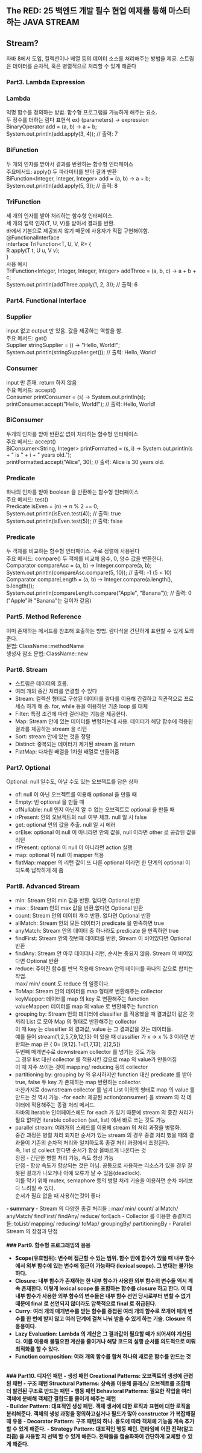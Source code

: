 ## The RED: 25 백엔드 개발 필수 현업 예제를 통해 마스터하는 JAVA STREAM

## Stream?

자바 8에서 도입, 컬렉션이나 배열 등의 데이터 소스를 처리해주는 방법을 제공.
스트림은 데이터를 순차적, 혹은 병렬적으로 처리할 수 있게 해준다

### Part3. Lambda Expression

### Lambda

익명 함수를 정의하는 방법. 함수형 프로그램을 가능하게 해주는 요소.<br>
두 정수를 더하는 람다 표현식
ex) (parameters) -> expression<br>
BinaryOperator<Integer> add = (a, b) -> a + b;<br>
System.out.println(add.apply(3, 4)); // 출력: 7

### BiFunction

두 개의 인자를 받아서 결과를 반환하는 함수형 인터페이스<br>
주요메서드: apply() 두 파라미터를 받아 결과 반환<br>
BiFunction<Integer, Integer, Integer> add = (a, b) -> a + b;<br>
System.out.println(add.apply(5, 3)); // 출력: 8

### TriFunction

세 개의 인자를 받아 처리하는 함수형 인터페이스.<br>
세 개의 입력 인자(T, U, V)를 받아서 결과를 반환.<br>
바에서 기본으로 제공되지 않기 때문에 사용자가 직접 구현해야함.<br>
@FunctionalInterface <br>
interface TriFunction<T, U, V, R> { <br>
R apply(T t, U u, V v); <br>
} <br>
사용 예시<br>
TriFunction<Integer, Integer, Integer, Integer> addThree = (a, b, c) -> a + b + c;<br>
System.out.println(addThree.apply(1, 2, 3)); // 출력: 6<br>

### Part4. Functional Interface

### Supplier

input 없고 output 만 있음. 값을 제공하는 역할을 함.<br>
주요 메서드: get() <br>
Supplier<String> stringSupplier = () -> "Hello, World!";<br>
System.out.println(stringSupplier.get()); // 출력: Hello, World!
<br>

### Consumer

input 만 존재. return 하지 않음 <br>
주요 메서드: accept() <br>
Consumer<String> printConsumer = (s) -> System.out.println(s); <br>
printConsumer.accept("Hello, World!"); // 출력: Hello, World! <br>

### BiConsumer

두개의 인자를 받아 반환값 없이 처리하는 함수형 인터페이스 <br>
주요 메서드: accept() <br>
BiConsumer<String, Integer> printFormatted = (s, i) -> System.out.println(s + " is " + i + " years
old."); <br>
printFormatted.accept("Alice", 30); // 출력: Alice is 30 years old. <br>

### Predicate

하나의 인자를 받아 boolean 을 반환하는 함수형 인터패이스 <br>
주요 메서드: test() <br>
Predicate<Integer> isEven = (n) -> n % 2 == 0; <br>
System.out.println(isEven.test(4)); // 출력: true <br>
System.out.println(isEven.test(5)); // 출력: false <br>

### Predicate

두 객체를 비교하는 함수형 인터페이스. 주로 정렬에 사용된다 <br>
주요 메서드: compare() 두 객체를 비교해 음수, 0, 양수 값을 반환한다.  <br>
Comparator<Integer> compareAsc = (a, b) -> Integer.compare(a, b);
System.out.println(compareAsc.compare(5, 10)); // 출력: -1 (5 < 10)
Comparator<String> compareLength = (a, b) -> Integer.compare(a.length(), b.length()); <br>
System.out.println(compareLength.compare("Apple", "Banana")); // 출력: 0 ("Apple"과 "Banana"는 길이가
같음) <br>

### Part5. Method Reference

이미 존재하는 메서드를 참조해 호출하는 방법. 람다식을 간단하게 표현할 수 있게 도와준다. <br>
문법: ClassName::methodName <br>
생성자 참조 문법: ClassName::new <br>

### Part6. Stream

- 스트림은 데이터의 흐름.
- 여러 개의 중간 처리를 연결할 수 있다 <br>
- Stream: 컬렉션 형태로 구성된 데이터를 람다를 이용해 간결하고 직관적으로 프로세스 하게 해 줌. for, while 등을 이용하던 기존 loop 를 대체<br>
- Filter: 특정 조건에 따라 걸러내는 기능을 제공한다.<br>
- Map: Stream 안에 있는 데이터를 변형하는데 사용. 데이터가 해당 함수에 적용된 결과를 제공하는 stream 을 리턴<br>
- Sort: stream 안에 있는 것을 정렬<br>
- Distinct: 중복되는 데이터가 제거된 stream 을 return <br>
- FlatMap: 다차원 배열을 1차원 배열로 만들어줌 <br>

### Part7. Optional

Optional: null 일수도, 아닐 수도 있는 오브젝트를 담은 상자 <br>

- of: null 이 아닌 오브젝트를 이용해 optional 을 만들 때
- Empty: 빈 optional 을 만들 때
- ofNullable: null 인지 아닌지 알 수 없는 오브젝트로 optional 을 만들 때
- irPresent:  안의 오브젝트의 null 여부 체크. null 일 시 false
- get: optional 안의 값을 추출. null 일 시 에러
- orElse: optional 이 null 이 아니라면 안의 값을, null 이라면 other 로 공감된 값을 리턴
- ifPresent: optional 이 null 이 아니라면 action 실행
- map: optional 이 null 이 mapper 적용
- flatMap: mapper 의 리턴 값이 또 다른 optional 이라면 한 단계의 optional 이 되도록 납작하게 해 줌

### Part8. Advanced Stream

- min: Stream 안의 min 값을 반환. 없다면 Optional 반환
- max : Stream 안의 max 값을 반환.없다면 Optional 반환
- count: Stream 안의 데이터 개수 반환. 없다면 Optional 반환
- allMatch: Stream 안의 모든 데이터가 predicate 을 만족하면 true
- anyMatch: Stream 안의 데이터 중 하나라도 predicate 을 만족하면 true
- findFirst: Stream 안의 첫번째 데이터를 반환, Stream 이 비어있다면 Optional 반환
- findAny: Stream 안 아무 데이터나 리턴, 순서는 중요지 않음. Stream 이 비어있다면 Optional 반환
- reduce: 주어진 함수를 반복 적용해 Stream 안의 데이터를 하나의 값으로 합치는 작업. <br>
  max/ min/ count 도 reduce 의 일종이다.
- ToMap: Stream 안의 데이터를 map 형태로 변환해주는 collector<br>
  keyMapper: 데이터를 map 의 key 로 변환해주는 function<br>
  valueMapper: 데이터를 map 의 value 로 변환해주는 function<br>
- grouping by: Stream 안의 데이터에 classifier 를 적용했을 때 결과값이 같은 것 끼리 List 로 모아 Map 의 형태로 반환해주는 collector
  <br> 이 때 key 는 classifier 의 결과값, value 는 그 결과값을 갖는 데이터들.
  <br> 예를 들어 stream{1,2,5,7,9,12,13} 이 있을 때 classifier 가 x -> x % 3 이라면 반환되는 map 은 { 0= [9,12].
  1=[1,7,13], 2[2,5]} <br>
  두번째 매개변수로 downstream collector 를 넘기는 것도 가능 <br>
  그 경우 list 대신 collector 를 적용시킨 값으로 map 의 value가 만들어짐
  <br> 이 때 자주 쓰이는 것이 mapping/ reducing 등의 collector
- partitioning by: grouping by 와 유사하지만 function 대신 predicate 를 받아 true, false 두 key 가 존재하는 map  반환하는 collector. <br>
마찬가지로 downstream collector 를 넘겨 List 이외의 형태로 map 의 value 를 만드는 것 역시 가능. 
-for each: 제공된 action(consumer) 을 stream 의 각 데이터에 적용해주는 종결 처리 메서드. <br>
자바의 iterable 인터페이스에도 for each 가 있기 때문에 stream 의 중간 처리가 필요 없다면 iterable collection (set, list) 에서 바로 쓰는 것도 가능
- parallel stream: 여러개의 스레드를 이용헤 stream 의 처리 과정을 병렬화.
<br> 중간 과정은 병렬 처리 되지만 순서가 있는 stream 의 경우 종결 처리 했을 때의 결과물이 기존의 순차적 처리와 일치하도록 종결 처리 과정에서 조정된다. 
<br> 즉, list 로 collect 한다면 순서가 항상 올바르게 나온다는 것 <br>
장점 - 간단한 병렬 처리 가능, 속도 향상 가능<br>
단점 - 항상 속도가 향상되는 것은 아님. 공통으로 사용하는 리소스가 있을 경우 잘못된 결과가 나오거나 아예 오류가 날 수 있음(deadlock).<br>
이를 막기 위해 mutex, semaphore 등의 병렬 처리 기술을 이용하면 순차 처리보다 느려질 수 있다.<br>
순서가 필요 없을 때 사용하는것이 좋다<br>
<b>
- summary </b>
- Stream 의 다양한 종결 처리들 : max/ min/ count/ allMatch/ anyMatch/ findFirst/ findAny/ reduce/ forEach
- Collector 를 이용한 종결처리들: toList/ mapping/ reducing/ toMap/ groupingBy/ partitioningBy
- Parallel Stream 의 장점과 단점
<br>
<br> <b>
### Part9. 함수형 프로그래밍의 응용 

- Scope(유효범위): 변수에 접근할 수 있는 범위. 함수 안에 함수가 있을 때 내부 함수에서 외부 함수에 있는 변수에 접근이 가능하다 (lexical scope). 그 반대는 불가능하다.
- Closure: 내부 함수가 존재하는 한 내부 함수가 사용한 외부 함수의 변수들 역시 계속 존재한다. 이렇게 lexical scope 를 포함하는 함수를 closure 하고 한다. 이 때 내부 함수가 사용한 외부
함수의 변수들은 내부 함수 선언 당시로부터 변할 수 없기 때문에 final 로 선언되지 않더라도 암묵적으로 final 로 취급된다. 
- Curry: 여러 개의 매개변수를 받는 함수를 중첩된 여러 개의 함수로 쪼개어 매개 변수를 한 번에 받지 않고 여러 단계에 걸쳐 나눠 받을 수 있게 하는 기술. Closure 의 응용이다. 
- Lazy Evaluation: Lambda 의 계산은 그 결과값이 필요할 때가 되어서야 계산된다. 이를 이용해 불필요한 계산을 줄이거나 해당 코드의 실행 순서를 의도적으로 미뤄 최적화를 할 수 있다. 
- Function composition: 여러 개의 함수를 합쳐 하나의 새로운 함수를 만드는 것
<br>
### Part10. 디자인 패턴
- 생성 패턴 Creational Patterns: 오브젝트의 생성에 관련된 패턴
- 구조 패턴 Structural Patterns: 상속을 이용해 클래스/ 오브젝트를 조합해 더 발전된 구조로 만드는 패턴
- 행동 패턴 Behavioral Patterns: 필요한 작업을 여러 객체에 분배해 객체간 결합도를 줄이게 해주는 패턴 <br>
- Builder Pattern: 대표적인 생성 패턴. 객체 생서에 대한 로직과 표현에 대한 로직을 분리해준다. 객체의 생성 과정을 정의하고싶거나 필드가 많아 constructor 가 복잡해질 때 유용
- Decorator Pattern: 구조 패턴의 하나. 용도에 따라 객체에 기능을 계속 추가 할 수 있게 해준다. 
- Strategy Pattern: 대표적인 행동 패턴. 런타임에 어떤 전략(알고리즘) 을 사용할 지 선택 할 수 있게 해준다. 전략들을 캡슐화하여 간단하게 교체할 수 있게 해준다. 